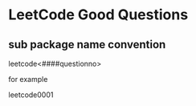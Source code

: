 # LeetCode Good Questions

##  sub package name convention

leetcode<####questionno>

for example 

leetcode0001

